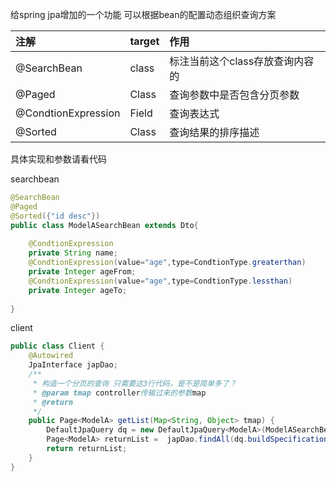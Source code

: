 给spring jpa增加的一个功能
可以根据bean的配置动态组织查询方案


| 注解  | target  | 作用 |
| :------------ |:---------------| :-----|
| @SearchBean	  |class      | 标注当前这个class存放查询内容的 |
| @Paged        |Class      |	查询参数中是否包含分页参数      |
| @CondtionExpression|	Field	| 查询表达式|
| @Sorted  |	Class |	查询结果的排序描述  |

具体实现和参数请看代码

searchbean
```java
@SearchBean
@Paged
@Sorted({"id desc"})
public class ModelASearchBean extends Dto{
	
	@CondtionExpression
	private String name;
	@CondtionExpression(value="age",type=CondtionType.greaterthan)
	private Integer ageFrom;
	@CondtionExpression(value="age",type=CondtionType.lessthan)
	private Integer ageTo;
	
}

```

client
```java
public class Client {
	@Autowired
	JpaInterface japDao;
	/**
	 * 构造一个分页的查询 只需要这3行代码，是不是简单多了？
	 * @param tmap controller传输过来的参数map
	 * @return
	 */
	public Page<ModelA> getList(Map<String, Object> tmap) {
		DefaultJpaQuery dq = new DefaultJpaQuery<ModelA>(ModelASearchBean.class, tmap);
		Page<ModelA> returnList =  japDao.findAll(dq.buildSpecification(), dq.buildPageable());
		return returnList;
	}
}

```
